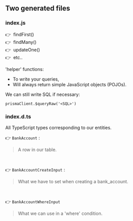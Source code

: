 ## Two generated files

<div grid="~ cols-2 gap-6" class="relative">

<div class="pr-3 border-r">

### index.js

👉 &nbsp;findFirst()  
👉 &nbsp;findMany()  
👉 &nbsp;updateOne()  
👉 &nbsp;etc..

'helper' functions:
- To write your queries,
- Will always return simple JavaScript objects (POJOs).

<div class="text-sm mt-10">
<div class="-mb-3">
We can still write SQL if necessary:
</div>

`prismaClient.$queryRaw('<SQL>')`
</div>

</div>
<div v-click>

### index.d.ts

All TypeScript types corresponding to our entities.

👉 `BankAccount` :
> A row in our table.

<br>

👉 `BankAccountCreateInput` :
> What we have to set when creating a bank_account.

<br>

👉 `BankAccountWhereInput`
> What we can use in a 'where' condition.

</div>
</div>
